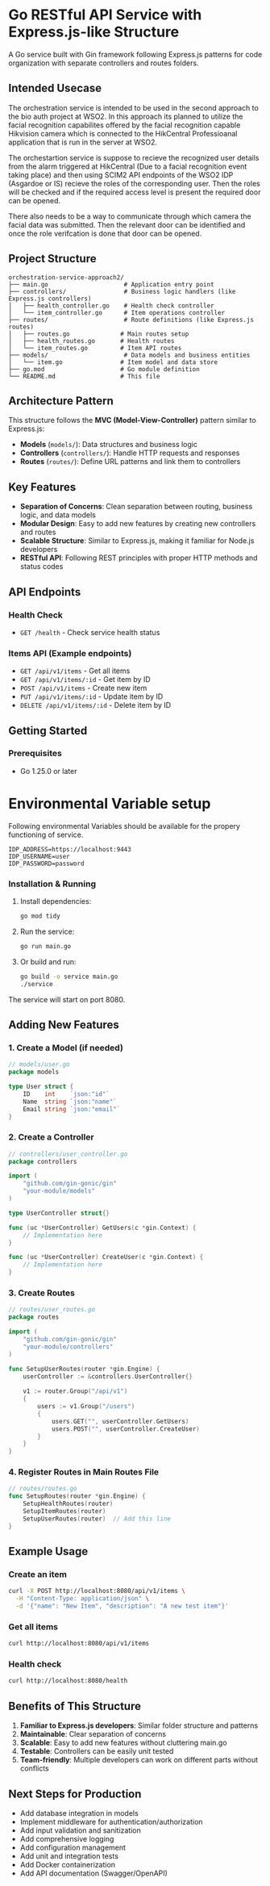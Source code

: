 # Go RESTful API Service with Express.js-like Structure

A Go service built with Gin framework following Express.js patterns for code organization with separate controllers and routes folders.

## Intended Usecase 
The orchestration service is intended to be used in the second approach to the bio auth project at WSO2. In this approach its planned to utilize the facial recognition capabilites offered by the facial recognition capable Hikvision camera which is connected to the HikCentral Professioanal application that is run in the server at WSO2.

The orchestartion service is suppose to recieve the recognized user details from the alarm triggered at HikCentral (Due to a facial recognition event taking place) and then using SCIM2 API endpoints of the WSO2 IDP (Asgardoe or IS) recieve the roles of the corresponding user. Then the roles will be checked and if the required access level is present the required door can be opened.

There also needs to be a way to communicate through which camera the facial data was submitted. Then the relevant door can be identified and once the role verifcation is done that door can be opened.

## Project Structure

```
orchestration-service-approach2/
├── main.go                     # Application entry point
├── controllers/                # Business logic handlers (like Express.js controllers)
│   ├── health_controller.go    # Health check controller
│   └── item_controller.go      # Item operations controller
├── routes/                     # Route definitions (like Express.js routes)
│   ├── routes.go              # Main routes setup
│   ├── health_routes.go       # Health routes
│   └── item_routes.go         # Item API routes
├── models/                     # Data models and business entities
│   └── item.go                # Item model and data store
├── go.mod                     # Go module definition
└── README.md                  # This file
```

## Architecture Pattern

This structure follows the **MVC (Model-View-Controller)** pattern similar to Express.js:

- **Models** (`models/`): Data structures and business logic
- **Controllers** (`controllers/`): Handle HTTP requests and responses
- **Routes** (`routes/`): Define URL patterns and link them to controllers

## Key Features

- **Separation of Concerns**: Clean separation between routing, business logic, and data models
- **Modular Design**: Easy to add new features by creating new controllers and routes
- **Scalable Structure**: Similar to Express.js, making it familiar for Node.js developers
- **RESTful API**: Following REST principles with proper HTTP methods and status codes



## API Endpoints

### Health Check
- `GET /health` - Check service health status

### Items API (Example endpoints)
- `GET /api/v1/items` - Get all items
- `GET /api/v1/items/:id` - Get item by ID
- `POST /api/v1/items` - Create new item
- `PUT /api/v1/items/:id` - Update item by ID
- `DELETE /api/v1/items/:id` - Delete item by ID

## Getting Started

### Prerequisites
- Go 1.25.0 or later

# Environmental Variable setup
Following environmental Variables should be available for the propery functioning
of service.
``` 
IDP_ADDRESS=https://localhost:9443
IDP_USERNAME=user
IDP_PASSWORD=password
```

### Installation & Running

1. Install dependencies:
   ```bash
   go mod tidy
   ```

2. Run the service:
   ```bash
   go run main.go
   ```

3. Or build and run:
   ```bash
   go build -o service main.go
   ./service
   ```

The service will start on port 8080.

## Adding New Features

### 1. Create a Model (if needed)
```go
// models/user.go
package models

type User struct {
    ID    int    `json:"id"`
    Name  string `json:"name"`
    Email string `json:"email"`
}
```

### 2. Create a Controller
```go
// controllers/user_controller.go
package controllers

import (
    "github.com/gin-gonic/gin"
    "your-module/models"
)

type UserController struct{}

func (uc *UserController) GetUsers(c *gin.Context) {
    // Implementation here
}

func (uc *UserController) CreateUser(c *gin.Context) {
    // Implementation here
}
```

### 3. Create Routes
```go
// routes/user_routes.go
package routes

import (
    "github.com/gin-gonic/gin"
    "your-module/controllers"
)

func SetupUserRoutes(router *gin.Engine) {
    userController := &controllers.UserController{}
    
    v1 := router.Group("/api/v1")
    {
        users := v1.Group("/users")
        {
            users.GET("", userController.GetUsers)
            users.POST("", userController.CreateUser)
        }
    }
}
```

### 4. Register Routes in Main Routes File
```go
// routes/routes.go
func SetupRoutes(router *gin.Engine) {
    SetupHealthRoutes(router)
    SetupItemRoutes(router)
    SetupUserRoutes(router)  // Add this line
}
```

## Example Usage

### Create an item
```bash
curl -X POST http://localhost:8080/api/v1/items \
  -H "Content-Type: application/json" \
  -d '{"name": "New Item", "description": "A new test item"}'
```

### Get all items
```bash
curl http://localhost:8080/api/v1/items
```

### Health check
```bash
curl http://localhost:8080/health
```

## Benefits of This Structure

1. **Familiar to Express.js developers**: Similar folder structure and patterns
2. **Maintainable**: Clear separation of concerns
3. **Scalable**: Easy to add new features without cluttering main.go
4. **Testable**: Controllers can be easily unit tested
5. **Team-friendly**: Multiple developers can work on different parts without conflicts

## Next Steps for Production

- Add database integration in models
- Implement middleware for authentication/authorization
- Add input validation and sanitization
- Add comprehensive logging
- Add configuration management
- Add unit and integration tests
- Add Docker containerization
- Add API documentation (Swagger/OpenAPI)